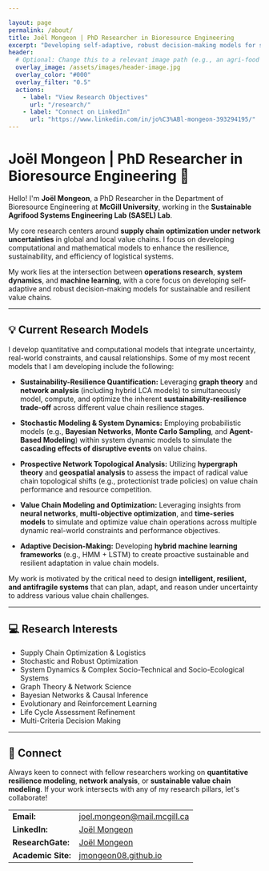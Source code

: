 ```yaml
---

layout: page
permalink: /about/
title: Joël Mongeon | PhD Researcher in Bioresource Engineering
excerpt: "Developing self-adaptive, robust decision-making models for sustainable and resilient agri-food value chains."
header:
  # Optional: Change this to a relevant image path (e.g., an agri-food network graph)
  overlay_image: /assets/images/header-image.jpg 
  overlay_color: "#000"
  overlay_filter: "0.5"
  actions:
    - label: "View Research Objectives"
      url: "/research/"
    - label: "Connect on LinkedIn"
      url: "https://www.linkedin.com/in/jo%C3%ABl-mongeon-393294195/"
---
```


# Joël Mongeon | PhD Researcher in Bioresource Engineering 🔬

Hello! I'm **Joël Mongeon**, a PhD Researcher in the Department of Bioresource Engineering at **McGill University**, working in the **Sustainable Agrifood Systems Engineering Lab (SASEL) Lab**.

My core research centers around **supply chain optimization under network uncertainties** in global and local value chains. I focus on developing computational and mathematical models to enhance the resilience, sustainability, and efficiency of logistical systems.

My work lies at the intersection between **operations research**, **system dynamics**, and **machine learning**, with a core focus on developing self-adaptive and robust decision-making models for sustainable and resilient value chains.

---

## 💡 Current Research Models

I develop quantitative and computational models that integrate uncertainty, real-world constraints, and causal relationships. Some of my most recent models that I am developing include the following:

- **Sustainability-Resilience Quantification:** Leveraging **graph theory** and **network analysis** (including hybrid LCA models) to simultaneously model, compute, and optimize the inherent **sustainability-resilience trade-off** across different value chain resilience stages.

- **Stochastic Modeling & System Dynamics:** Employing probabilistic models (e.g., **Bayesian Networks**, **Monte Carlo Sampling**, and **Agent-Based Modeling**) within system dynamic models to simulate the **cascading effects of disruptive events** on value chains.

- **Prospective Network Topological Analysis:** Utilizing **hypergraph theory** and **geospatial analysis** to assess the impact of radical value chain topological shifts (e.g., protectionist trade policies) on value chain performance and resource competition.

- **Value Chain Modeling and Optimization:** Leveraging insights from **neural networks**, **multi-objective optimization**, and **time-series models** to simulate and optimize value chain operations across multiple dynamic real-world constraints and performance objectives.

- **Adaptive Decision-Making:** Developing **hybrid machine learning frameworks** (e.g., HMM + LSTM) to create proactive sustainable and resilient adaptation in value chain models.

My work is motivated by the critical need to design **intelligent, resilient, and antifragile systems** that can plan, adapt, and reason under uncertainty to address various value chain challenges.

---

## 💻 Research Interests

* Supply Chain Optimization & Logistics
* Stochastic and Robust Optimization
* System Dynamics & Complex Socio-Technical and Socio-Ecological Systems
* Graph Theory & Network Science
* Bayesian Networks & Causal Inference
* Evolutionary and Reinforcement Learning
* Life Cycle Assessment Refinement
* Multi-Criteria Decision Making

---

## 🔗 Connect

Always keen to connect with fellow researchers working on **quantitative resilience modeling**, **network analysis**, or **sustainable value chain modeling**. If your work intersects with any of my research pillars, let's collaborate!

| | |
| :--- | :--- |
| **Email:** | joel.mongeon@mail.mcgill.ca |
| **LinkedIn:** | [Joël Mongeon](https://www.linkedin.com/in/jo%C3%ABl-mongeon-393294195) |
| **ResearchGate:** | [Joël Mongeon](https://www.researchgate.net/scientific-contributions/Joel-Mongeon-2294425778) |
| **Academic Site:** | [jmongeon08.github.io](https://jmongeon08.github.io/) |
